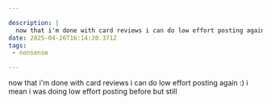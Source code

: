 ```yaml
---

description: |
  now that i'm done with card reviews i can do low effort posting again :) i mean i was doing low effo
date: 2025-04-26T16:14:20.371Z
tags: 
 - nonsense

---
```

now that i'm done with card reviews i can do low effort posting again :) i mean i was doing low effort posting before but still